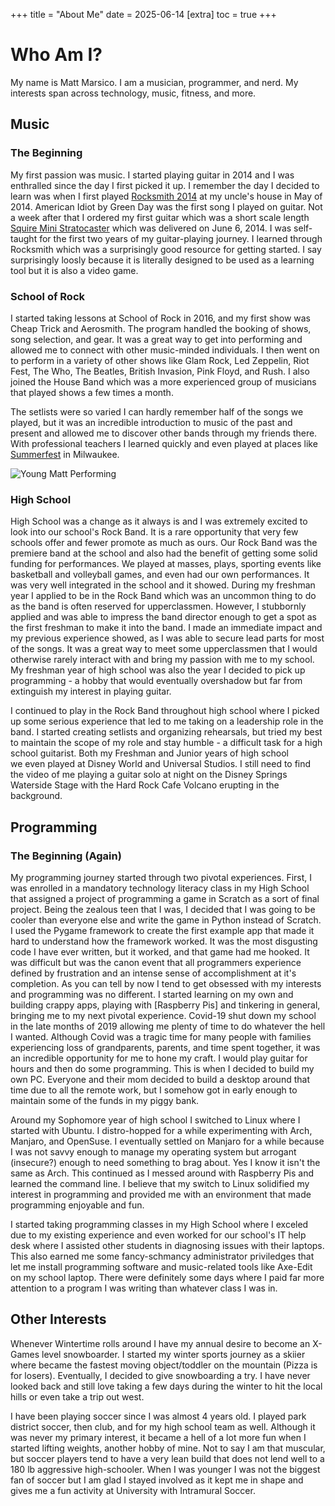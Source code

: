 +++
title = "About Me"
date = 2025-06-14
[extra]
toc = true
+++
# Who Am I?
My name is Matt Marsico. I am a musician, programmer, and nerd. My interests span across technology, music, fitness, and more.

## Music
### The Beginning
My first passion was music. I started playing guitar in 2014 and I was enthralled since the day I first picked it up. I remember
the day I decided to learn was when I first played [Rocksmith 2014](https://en.wikipedia.org/wiki/Rocksmith_2014)
at my uncle's house in May of 2014. American Idiot by Green Day was the first song I played on guitar.
Not a week after that I ordered my first guitar which was a short scale length
[Squire Mini Stratocaster](https://www.fender.com/products/mini-stratocaster) which was delivered on June 6, 2014.
I was self-taught for the first two years of my guitar-playing journey. I learned through Rocksmith which was
a surprisingly good resource for getting started. I say surprisingly loosly because it is literally designed to
be used as a learning tool but it is also a video game.

### School of Rock
I started taking lessons at School of Rock in 2016, and my first show was Cheap Trick and Aerosmith. The program handled
the booking of shows, song selection, and gear. It was a great way to get into performing and allowed me to connect
with other music-minded individuals. I then went on to perform in a variety of other shows like Glam Rock, Led Zeppelin,
Riot Fest, The Who, The Beatles, British Invasion, Pink Floyd, and Rush. I also joined the House Band which was a more
experienced group of musicians that played shows a few times a month. 

The setlists were so varied I can hardly remember half of the songs we played, but it was an incredible introduction
to music of the past and present and allowed me to discover other bands through my friends there. With professional
teachers I learned quickly and even played at places like [Summerfest](https://www.summerfest.com/) in Milwaukee.

<img src="images/IMG_6550.JPG" alt="Young Matt Performing" class="article-image" />

### High School
High School was a change as it always is and I was extremely excited to look into our school's Rock Band. It is
a rare opportunity that very few schools offer and fewer promote as much as ours. Our Rock Band was the premiere band
at the school and also had the benefit of getting some solid funding for performances. We played at masses, plays,
sporting events like basketball and volleyball games, and even had our own performances. It was very well integrated
in the school and it showed. During my freshman year I applied to be in the Rock Band which was an uncommon thing to do
as the band is often reserved for upperclassmen. However, I stubbornly applied and was able to impress the band director
enough to get a spot as the first freshman to make it into the band. I made an immediate impact and my previous experience
showed, as I was able to secure lead parts for most of the songs. It was a great way to meet some upperclassmen that I would
otherwise rarely interact with and bring my passion with me to my school. My freshman year of high school was also the year
I decided to pick up programming - a hobby that would eventually overshadow but far from extinguish my interest in playing guitar.

I continued to play in the Rock Band throughout high school where I picked up some serious experience that led to me taking on
a leadership role in the band. I started creating setlists and organizing rehearsals, but tried my best to maintain the scope
of my role and stay humble - a difficult task for a high school guitarist. Both my Freshman and Junior years of high school  
we even played at Disney World and Universal Studios. I still need to find the video of me playing a guitar solo at night
on the Disney Springs Waterside Stage with the Hard Rock Cafe Volcano erupting in the background.

## Programming
### The Beginning (Again)
My programming journey started through two pivotal experiences. First, I was enrolled in a mandatory technology literacy class 
in my High School that assigned a project of programming a game in Scratch as a sort of final project. Being the zealous
teen that I was, I decided that I was going to be cooler than everyone else and write the game in Python instead of Scratch.
I used the Pygame framework to create the first example app that made it hard to understand how the framework worked. It
was the most disgusting code I have ever written, but it worked, and that game had me hooked. It was difficult
but was the canon event that all programmers experience defined by frustration and an intense sense of accomplishment at it's
completion. As you can tell by now I tend to get obsessed with my interests and programming was no different. I started
learning on my own and building crappy apps, playing with [Raspberry Pis] and tinkering in general, bringing me to my next 
pivotal experience. Covid-19 shut down my school in the late months of 2019 allowing me plenty of time to do whatever the
hell I wanted. Although Covid was a tragic time for many people with families experiencing loss of grandparents, parents,
and time spent together, it was an incredible opportunity for me to hone my craft. I would play guitar for hours and then
do some programming. This is when I decided to build my own PC. Everyone and their mom decided to build a desktop around
that time due to all the remote work, but I somehow got in early enough to maintain some of the funds in my piggy bank.

Around my Sophomore year of high school I switched to Linux where I started with Ubuntu. I distro-hopped for a while experimenting
with Arch, Manjaro, and OpenSuse. I eventually settled on Manjaro for a while because I was not savvy enough to manage my
operating system but arrogant (insecure?) enough to need something to brag about. Yes I know it isn't the same as Arch. This
continued as I messed around with Raspberry Pis and learned the command line. I believe that my switch to Linux solidified my
interest in programming and provided me with an environment that made programming enjoyable and fun.

I started taking programming classes in my High School where I exceled due to my existing experience and even worked for our
school's IT help desk where I assisted other students in diagnosing issues with their laptops. This also earned me some 
fancy-schmancy administrator priviledges that let me install programming software and music-related tools like Axe-Edit
on my school laptop. There were definitely some days where I paid far more attention to a program I was writing than whatever
class I was in. 

## Other Interests
Whenever Wintertime rolls around I have my annual desire to become an X-Games level snowboarder. I started my winter sports
journey as a skiier where became the fastest moving object/toddler on the mountain (Pizza is for losers). Eventually, I 
decided to give snowboarding a try. I have never looked back and still love taking a few days during the winter to hit the
local hills or even take a trip out west. 

I have been playing soccer since I was almost 4 years old. I played park district soccer, then club, and for my high school
team as well. Although it was never my primary interest, it became a hell of a lot more fun when I started lifting weights,
another hobby of mine. Not to say I am that muscular, but soccer players tend to have a very lean build that does not lend well
to a 180 lb aggressive high-schooler. When I was younger I was not the biggest fan of soccer but I am glad I stayed involved
as it kept me in shape and gives me a fun activity at University with Intramural Soccer.
